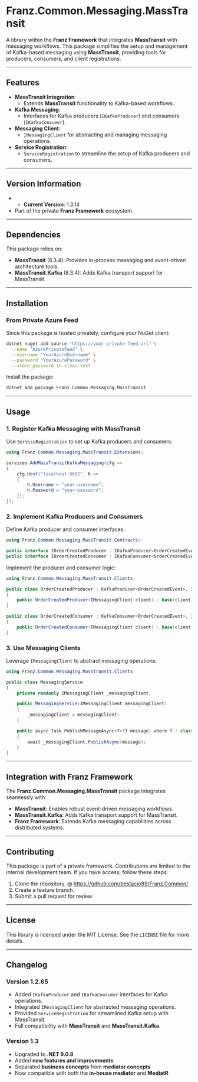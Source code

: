 ﻿# **Franz.Common.Messaging.MassTransit**

A library within the **Franz Framework** that integrates **MassTransit** with messaging workflows. This package simplifies the setup and management of Kafka-based messaging using **MassTransit**, providing tools for producers, consumers, and client registrations.

---

## **Features**

- **MassTransit Integration**:
  - Extends **MassTransit** functionality to Kafka-based workflows.
- **Kafka Messaging**:
  - Interfaces for Kafka producers (`IKafkaProducer`) and consumers (`IKafkaConsumer`).
- **Messaging Client**:
  - `IMessagingClient` for abstracting and managing messaging operations.
- **Service Registration**:
  - `ServiceRegistration` to streamline the setup of Kafka producers and consumers.

---

## **Version Information**

- - **Current Version**: 1.3.14
- Part of the private **Franz Framework** ecosystem.

---

## **Dependencies**

This package relies on:
- **MassTransit** (8.3.4): Provides in-process messaging and event-driven architecture tools.
- **MassTransit.Kafka** (8.3.4): Adds Kafka transport support for MassTransit.

---

## **Installation**

### **From Private Azure Feed**
Since this package is hosted privately, configure your NuGet client:

```bash
dotnet nuget add source "https://your-private-feed-url" \
  --name "AzurePrivateFeed" \
  --username "YourAzureUsername" \
  --password "YourAzurePassword" \
  --store-password-in-clear-text
```

Install the package:

```bash
dotnet add package Franz.Common.Messaging.MassTransit  
```

---

## **Usage**

### **1. Register Kafka Messaging with MassTransit**

Use `ServiceRegistration` to set up Kafka producers and consumers:

```csharp
using Franz.Common.Messaging.MassTransit.Extensions;

services.AddMassTransitKafkaMessaging(cfg =>
{
    cfg.Host("localhost:9092", h =>
    {
        h.Username = "your-username";
        h.Password = "your-password";
    });
});
```

### **2. Implement Kafka Producers and Consumers**

Define Kafka producer and consumer interfaces:

```csharp
using Franz.Common.Messaging.MassTransit.Contracts;

public interface IOrderCreatedProducer : IKafkaProducer<OrderCreatedEvent> { }
public interface IOrderCreatedConsumer : IKafkaConsumer<OrderCreatedEvent> { }
```

Implement the producer and consumer logic:

```csharp
using Franz.Common.Messaging.MassTransit.Clients;

public class OrderCreatedProducer : KafkaProducer<OrderCreatedEvent>, IOrderCreatedProducer
{
    public OrderCreatedProducer(IMessagingClient client) : base(client) { }
}

public class OrderCreatedConsumer : KafkaConsumer<OrderCreatedEvent>, IOrderCreatedConsumer
{
    public OrderCreatedConsumer(IMessagingClient client) : base(client) { }
}
```

### **3. Use Messaging Clients**

Leverage `IMessagingClient` to abstract messaging operations:

```csharp
using Franz.Common.Messaging.MassTransit.Clients;

public class MessagingService
{
    private readonly IMessagingClient _messagingClient;

    public MessagingService(IMessagingClient messagingClient)
    {
        _messagingClient = messagingClient;
    }

    public async Task PublishMessageAsync<T>(T message) where T : class
    {
        await _messagingClient.PublishAsync(message);
    }
}
```

---

## **Integration with Franz Framework**

The **Franz.Common.Messaging.MassTransit** package integrates seamlessly with:
- **MassTransit**: Enables robust event-driven messaging workflows.
- **MassTransit.Kafka**: Adds Kafka transport support for MassTransit.
- **Franz Framework**: Extends Kafka messaging capabilities across distributed systems.

---

## **Contributing**

This package is part of a private framework. Contributions are limited to the internal development team. If you have access, follow these steps:
1. Clone the repository. @ https://github.com/bestacio89/Franz.Common/
2. Create a feature branch.
3. Submit a pull request for review.

---

## **License**

This library is licensed under the MIT License. See the `LICENSE` file for more details.

---

## **Changelog**

### Version 1.2.65
- Added `IKafkaProducer` and `IKafkaConsumer` interfaces for Kafka operations.
- Integrated `IMessagingClient` for abstracted messaging operations.
- Provided `ServiceRegistration` for streamlined Kafka setup with MassTransit.
- Full compatibility with **MassTransit** and **MassTransit.Kafka**.


### Version 1.3
- Upgraded to **.NET 9.0.8**
- Added **new features and improvements**
- Separated **business concepts** from **mediator concepts**
- Now compatible with both the **in-house mediator** and **MediatR**